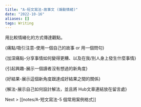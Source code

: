 ```yaml
---
title: "A-短文寫法-故事文 (煽動情緒)"
date: "2022-10-16"
aliases: []
tags: Writing
---
```


用比較情緒化的方式傳達觀點。

{痛點/吸引注意-使用一個自己的故事 or 用一個問句}

{加深痛點-分享事情如何變得更糟、以及在我/別人身上發生什麼事情}

{引起興趣-展示一個讀者沒有想過的新角度}

{好結果-展示這個新角度跟達成好結果之間的關係}

{解法-展示自己如何設計解法，並且將 Hub文章連結放在留言處}

Next > [[notes/A-短文寫法-5 個常用案例格式]]